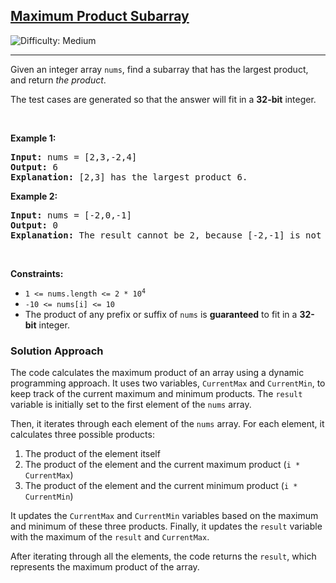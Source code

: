 <h2><a href="https://leetcode.com/problems/maximum-product-subarray">Maximum Product Subarray</a></h2> <img src='https://img.shields.io/badge/Difficulty-Medium-orange' alt='Difficulty: Medium' /><hr><p>Given an integer array <code>nums</code>, find a <span data-keyword="subarray-nonempty">subarray</span> that has the largest product, and return <em>the product</em>.</p>

<p>The test cases are generated so that the answer will fit in a <strong>32-bit</strong> integer.</p>

<p>&nbsp;</p>
<p><strong class="example">Example 1:</strong></p>

<pre>
<strong>Input:</strong> nums = [2,3,-2,4]
<strong>Output:</strong> 6
<strong>Explanation:</strong> [2,3] has the largest product 6.
</pre>

<p><strong class="example">Example 2:</strong></p>

<pre>
<strong>Input:</strong> nums = [-2,0,-1]
<strong>Output:</strong> 0
<strong>Explanation:</strong> The result cannot be 2, because [-2,-1] is not a subarray.
</pre>

<p>&nbsp;</p>
<p><strong>Constraints:</strong></p>

<ul>
	<li><code>1 &lt;= nums.length &lt;= 2 * 10<sup>4</sup></code></li>
	<li><code>-10 &lt;= nums[i] &lt;= 10</code></li>
	<li>The product of any prefix or suffix of <code>nums</code> is <strong>guaranteed</strong> to fit in a <strong>32-bit</strong> integer.</li>
</ul>

### Solution Approach

The code calculates the maximum product of an array using a dynamic programming approach. It uses two variables, `CurrentMax` and `CurrentMin`, to keep track of the current maximum and minimum products. The `result` variable is initially set to the first element of the `nums` array.

Then, it iterates through each element of the `nums` array. For each element, it calculates three possible products: 
1. The product of the element itself
2. The product of the element and the current maximum product (`i * CurrentMax`)
3. The product of the element and the current minimum product (`i * CurrentMin`)

It updates the `CurrentMax` and `CurrentMin` variables based on the maximum and minimum of these three products. Finally, it updates the `result` variable with the maximum of the `result` and `CurrentMax`.

After iterating through all the elements, the code returns the `result`, which represents the maximum product of the array.
